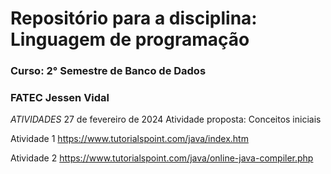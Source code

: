 # Repositório para a disciplina: Linguagem de programação

### Curso: 2° Semestre de Banco de Dados

### FATEC Jessen Vidal

*ATIVIDADES*
27 de fevereiro de 2024
Atividade proposta: Conceitos iniciais

Atividade 1
<https://www.tutorialspoint.com/java/index.htm>

Atividade 2
<https://www.tutorialspoint.com/java/online-java-compiler.php>
